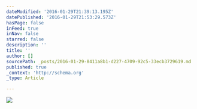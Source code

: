 ```yaml
---
dateModified: '2016-01-29T21:39:13.195Z'
datePublished: '2016-01-29T21:53:29.573Z'
hasPage: false
inFeed: true
inNav: false
starred: false
description: ''
title: ''
author: []
sourcePath: _posts/2016-01-29-8411a8b1-d227-4709-92c5-33ecb3729619.md
published: true
_context: 'http://schema.org'
_type: Article

---
```

![](https://the-grid-user-content.s3-us-west-2.amazonaws.com/6417a671-b99d-422a-8d4a-8094e80d5ef3.jpg)